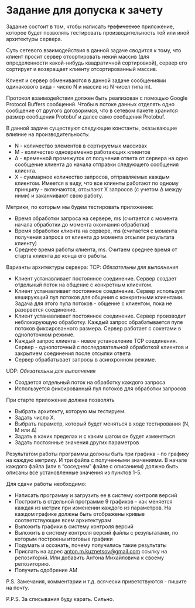 # Задание для допуска к зачету

Задание состоит в том, чтобы написать  ~~графическое~~ приложение,
которое будет позволять тестировать производительность той или иной
архитектуры сервера.

Суть сетевого взаимодействия в данной задаче сводится к тому, что
клиент просит сервер отсортировать некий массив (для определенности
какой-нибудь квадратичной сортировкой), сервер его сортирует и 
возвращает клиенту отсортированный массив.

Клиент и сервер обмениваются в данной задаче сообщениями одинакового 
вида - число N и массив из N чисел типа int.

Протокол взаимодействия должен быть реализован с помощью Google 
Protocol Buffers сообщений. Чтобы в потоке данных отделять одно 
сообщение от другого договоримся, что в сетевом пакете хранится 
размер сообщения Protobuf и далее само сообщения Protobuf.

В данной задаче существуют следующие константы, оказывающие влияние 
на производительность:
* N - количество элементов в сортируемых массивах
* M - количество одновременно работающих клиентов
* ∆ - временной промежуток от получения ответа от сервера на одно 
сообщение клиента до начала  отправки следующего сообщения клиента. 
* X - суммарное количество запросов, отправляемых каждым клиентом. 
Имеется в виду, что все клиенты работают по одному принципу - 
включаются, отсылают X запросов (с учетом ∆ между ними) и заканчивают 
свою работу.

Метрики, по которым мы будем тестировать приложение:
* Время обработки запроса на сервере, ms (считается с момента начала
обработки до момента 
окончания обработки)
* Время обработки клиента на сервере, ms (считается с момента
получения запроса от клиента до 
момента отсылки результата клиенту)
* Среднее время работы клиента, ms. Считаем среднее время от старта
клиента до конца его работы.

Варианты архитектуры сервера:
TCP:
	*Обязательны для выполнения*
* Клиент устанавливает постоянное соединение. Сервер создает 
отдельный поток на общение с конкретным клиентом.
* Клиент устанавливает постоянное соединение. Сервер использует 
кеширующий пул потоков для общения с конкретными клиентами. Задача
для этого пула потоков - общение с  клиентом, пока не разорвется 
соединение.
* Клиент устанавливает постоянное соединение. Сервер производит 
неблокирующую обработку. Каждый  запрос обрабатывается пуле потоков 
фиксированного размера. Сервер  работает с сокетами в однопоточном 
режиме.
* Каждый запрос клиента - новое установление TCP соединения. Сервер -
однопоточный с  последовательной обработкой клиентов и закрытием 
соединения после отсылки ответа
* Сервер обрабатывает запросы в асинхронном режиме.

UDP:
	*Обязательны для выполнения*
* Создается отдельный поток на обработку каждого запроса
* Используется фиксированный пул потоков для обработки запросов

При старте приложение должна позволять
* Выбрать архитекту, которую мы тестируем.
* Задать число X.
* Выбрать параметр, который будет меняться в ходе тестирования 
(N, M или ∆)
* Задать в каких пределах и с каким шагом он будет изменяться
* Задать постоянные значения других параметров

Результатом работы программы должны быть три графика - по графику на
каждую метрику. И три файла с полученными значениями. В начале
каждого файла (или в “соседнем” файле с описанием) должно быть
описаны все установленные значения из пунктов 1-5.

Для сдачи работы необходимо:
* Написать программу и загрузить ее в систему контроля версий
* Построить в отдельной программе 9 графиков - как меняется каждая из
метрик при изменении каждого из параметров. На каждом графике должны
быть отображены кривые соответствующие всем архитектурам
* Выложить графики в систему контроля версий
* Выложить в систему контроля версий файлы с результатами, по которым
построены итоговые графики
* Подумать и осознать, почему получились такие результаты
* Прислать на адрес 
[anton.m.kuznetsov@gmail.com](mailto:anton.m.kuznetsov@gmail.com)
ссылку на репозиторий. Или добавить Антона  Михайловича к своему 
репозиторию.
* Получить одобрение АМ

P.S. Замечания, комментарии и т.д. всячески приветствуются - пишите на почту.

P.P.S. За списывания буду карать. Сильно.
